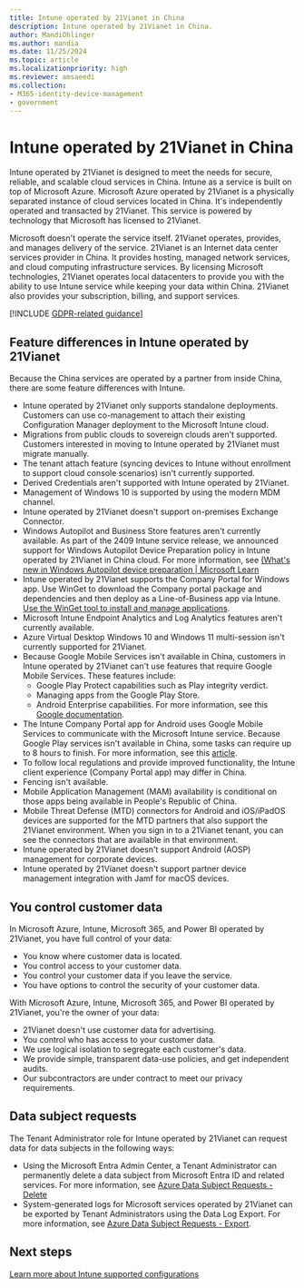 ```yaml
---
title: Intune operated by 21Vianet in China
description: Intune operated by 21Vianet in China.
author: MandiOhlinger
ms.author: mandia
ms.date: 11/25/2024
ms.topic: article
ms.localizationpriority: high
ms.reviewer: amsaeedi
ms.collection:
- M365-identity-device-management
- government
---
```


# Intune operated by 21Vianet in China

Intune operated by 21Vianet is designed to meet the needs for secure, reliable, and scalable cloud services in China. Intune as a service is built on top of Microsoft Azure. Microsoft Azure operated by 21Vianet is a physically separated instance of cloud services located in China. It's independently operated and transacted by 21Vianet. This service is powered by technology that Microsoft has licensed to 21Vianet.

Microsoft doesn't operate the service itself. 21Vianet operates, provides, and manages delivery of the service. 21Vianet is an Internet data center services provider in China. It provides hosting, managed network services, and cloud computing infrastructure services. By licensing Microsoft technologies, 21Vianet operates local datacenters to provide you with the ability to use Intune service while keeping your data within China. 21Vianet also provides your subscription, billing, and support services.

[!INCLUDE [GDPR-related guidance](../includes/gdpr-dsr-and-stp-note.md)]

## Feature differences in Intune operated by 21Vianet

Because the China services are operated by a partner from inside China, there are some feature differences with Intune.

- Intune operated by 21Vianet only supports standalone deployments. Customers can use co-management to attach their existing Configuration Manager deployment to the Microsoft Intune cloud.
- Migrations from public clouds to sovereign clouds aren't supported. Customers interested in moving to Intune operated by 21Vianet must migrate manually.
- The tenant attach feature (syncing devices to Intune without enrollment to support cloud console scenarios) isn't currently supported.
- Derived Credentials aren't supported with Intune operated by 21Vianet.
- Management of Windows 10 is supported by using the modern MDM channel.
- Intune operated by 21Vianet doesn't support on-premises Exchange Connector.
- Windows Autopilot and Business Store features aren't currently available. As part of the 2409 Intune service release, we announced support for Windows Autopilot Device Preparation policy in Intune operated by 21Vianet in China cloud. For  more information, see [(What's new in Windows Autopilot device preparation | Microsoft Learn](/autopilot/device-preparation/whats-new#windows-autopilot-device-preparation-deployment-status-report-available-in-the-monitor-tab-under-enrollment)
- Intune operated by 21Vianet supports the Company Portal for Windows app. Use WinGet to download the Company portal package and dependencies and then deploy as a Line-of-Business app via Intune. [Use the WinGet tool to install and manage applications](/windows/package-manager/winget/).
- Microsoft Intune Endpoint Analytics and Log Analytics features aren't currently available.
- Azure Virtual Desktop Windows 10 and Windows 11 multi-session isn't currently supported for 21Vianet.
- Because Google Mobile Services isn't available in China, customers in Intune operated by 21Vianet can't use features that require Google Mobile Services. These features include:
  - Google Play Protect capabilities such as Play integrity verdict.
  - Managing apps from the Google Play Store.
  - Android Enterprise capabilities. For more information, see this [Google documentation](https://support.google.com/work/android/answer/6270910?hl=en).
- The Intune Company Portal app for Android uses Google Mobile Services to communicate with the Microsoft Intune service. Because Google Play services isn't available in China, some tasks can require up to 8 hours to finish. For more information, see this [article](../apps/manage-without-gms.md#limitations-of-intune-management-when-gms-is-unavailable).
- To follow local regulations and provide improved functionality, the Intune client experience (Company Portal app) may differ in China.
- Fencing isn't available.
- Mobile Application Management (MAM) availability is conditional on those apps being available in People's Republic of China.
- Mobile Threat Defense (MTD) connectors for Android and iOS/iPadOS devices are supported for the MTD partners that also support the 21Vianet environment. When you sign in to a 21Vianet tenant, you can see the connectors that are available in that environment.
- Intune operated by 21Vianet doesn't support Android (AOSP) management for corporate devices.
- Intune operated by 21Vianet doesn't support partner device management integration with Jamf for macOS devices.

## You control customer data

In Microsoft Azure, Intune, Microsoft 365, and Power BI operated by 21Vianet, you have full control of your data:

- You know where customer data is located.
- You control access to your customer data.
- You control your customer data if you leave the service.
- You have options to control the security of your customer data.

With Microsoft Azure, Intune, Microsoft 365, and Power BI operated by 21Vianet, you're the owner of your data:

- 21Vianet doesn't use customer data for advertising.
- You control who has access to your customer data.
- We use logical isolation to segregate each customer's data.
- We provide simple, transparent data-use policies, and get independent audits.
- Our subcontractors are under contract to meet our privacy requirements.

## Data subject requests

The Tenant Administrator role for Intune operated by 21Vianet can request data for data subjects in the following ways:

- Using the Microsoft Entra Admin Center, a Tenant Administrator can permanently delete a data subject from Microsoft Entra ID and related services. For more information, see [Azure Data Subject Requests - Delete](/microsoft-365/compliance/gdpr-dsr-azure#step-5-delete)
- System-generated logs for Microsoft services operated by 21Vianet can be exported by Tenant Administrators using the Data Log Export. For more information, see [Azure Data Subject Requests - Export](/microsoft-365/compliance/gdpr-dsr-azure#step-6-export).

## Next steps

[Learn more about Intune supported configurations](supported-devices-browsers.md)